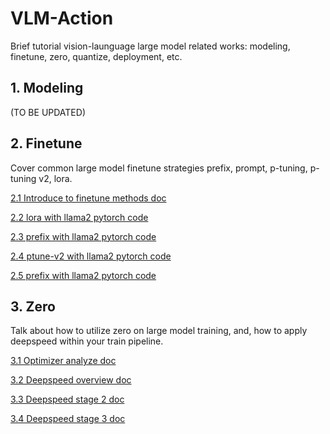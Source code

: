 
# VLM-Action
Brief tutorial vision-launguage large model related works: modeling, finetune, zero, quantize, deployment, etc.


## 1. Modeling
(TO BE UPDATED)

## 2. Finetune
Cover common large model finetune strategies prefix, prompt, p-tuning, p-tuning v2, lora. 

[2.1 Introduce to finetune methods doc](https://github.com/yzy-jumphigh/vlm-action/blob/main/Tuning/README.md) 

[2.2 lora with llama2 pytorch code](https://github.com/yzy-jumphigh/vlm-action/blob/main/Tuning/llama2_lora.py) 

[2.3 prefix with llama2 pytorch code](https://github.com/yzy-jumphigh/vlm-action/blob/main/Tuning/llama2_prefix.py) 

[2.4 ptune-v2 with llama2 pytorch code](https://github.com/yzy-jumphigh/vlm-action/blob/main/Tuning/llama2_ptune_v2.py) 

[2.5 prefix with llama2 pytorch code](https://github.com/yzy-jumphigh/vlm-action/blob/main/Tuning/llama2_prompt.py) 

## 3. Zero
Talk about how to utilize zero on large model training, and, how to apply deepspeed within your train pipeline. 

[3.1 Optimizer analyze doc](https://github.com/yzy-jumphigh/vlm-action/blob/main/Zero/doc/Optimizer%20States%20Overview.md) 

[3.2 Deepspeed overview doc](https://github.com/yzy-jumphigh/vlm-action/blob/main/Zero/doc/Deepspeed%20Overview.md) 

[3.3 Deepspeed stage 2 doc](https://github.com/yzy-jumphigh/vlm-action/blob/main/Zero/doc/DeepSpeed%20Stage2.md) 

[3.4 Deepspeed stage 3 doc](https://github.com/yzy-jumphigh/vlm-action/blob/main/Zero/doc/DeepSpeed%20Stage3.md) 








